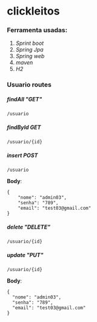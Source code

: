 # clickleitos

### Ferramenta usadas:

1. *Sprint boot*
2. _Spring Jpa_
3. *Spring web*
4. *maven*
5. *H2*

### Usuario routes

##### findAll "GET"

```/usuario ```

##### findById **GET**

```/usuario/{id} ```

##### insert **POST**

``` /usuario ```

**Body**: 
```
{
    "nome": "admin03",
    "senha": "789",
    "email": "test03@gmail.com"
} 
```

##### delete "DELETE"

``` /usuario/{id} ```

##### update "PUT"

``` /usuario/{id} ```

**Body**:
``` 
{
  "nome": "admin03",
  "senha": "789",
  "email": "test03@gmail.com"
}
```

